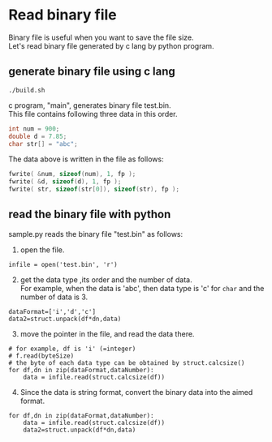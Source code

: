 # Read binary file
Binary file is useful when you want to save the file size.  
Let's read binary file generated by c lang by python program.

## generate binary file using c lang
```
./build.sh
```

c program, "main", generates binary file test.bin.  
This file contains following three data in this order.

```main.c
int num = 900;
double d = 7.85;
char str[] = "abc";
```
The data above is written in the file as follows:

```main.c
fwrite( &num, sizeof(num), 1, fp );
fwrite( &d, sizeof(d), 1, fp );
fwrite( str, sizeof(str[0]), sizeof(str), fp );
```
## read the binary file with python
sample.py reads the binary file "test.bin" as follows:

1. open the file.  
```
infile = open('test.bin', 'r')
```  
2. get the data type ,its order and the number of data.  
For example, when the data is 'abc', then data type is 'c' for `char` and the number of data is 3.
```
dataFormat=['i','d','c']
data2=struct.unpack(df*dn,data)
```  
3. move the pointer in the file, and read the data there.
```
# for example, df is 'i' (=integer)
# f.read(byteSize)
# the byte of each data type can be obtained by struct.calcsize()
for df,dn in zip(dataFormat,dataNumber):
    data = infile.read(struct.calcsize(df))
```
4. Since the data is string format, convert the binary data into the aimed format.
```
for df,dn in zip(dataFormat,dataNumber):
    data = infile.read(struct.calcsize(df))
    data2=struct.unpack(df*dn,data)
```





